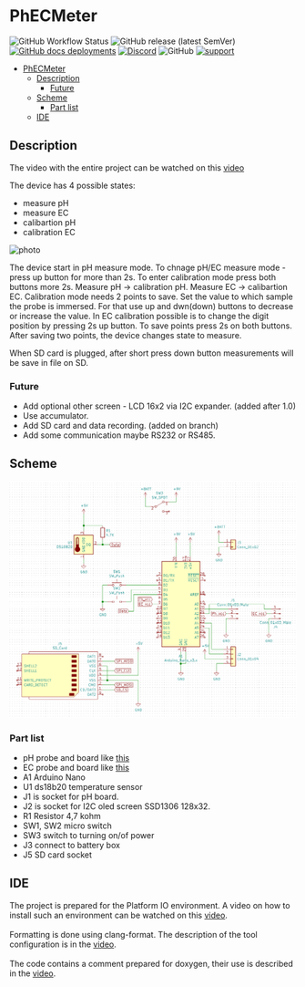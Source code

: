 # PhECMeter

![GitHub Workflow Status](https://img.shields.io/github/workflow/status/InzynierDomu/PhECMeter/CI?logo=github&style=flat-square)
![GitHub release (latest SemVer)](https://img.shields.io/github/v/release/InzynierDomu/PhECMeter?style=flat-square)
<a href="https://inzynierdomu.github.io/PhECMeter/">![GitHub docs deployments](https://img.shields.io/github/deployments/InzynierDomu/PhECMeter/github-pages?label=docs&logo=BookStack&logoColor=white&style=flat-square)</a>
<a href="https://discord.gg/KmW6mHdg">![Discord](https://img.shields.io/discord/815929748882587688?logo=discord&logoColor=green&style=flat-square)</a>
![GitHub](https://img.shields.io/github/license/InzynierDomu/PhECMeter?style=flat-square)
<a href="https://tipo.live/p/inzynierdomu">![support](https://img.shields.io/badge/support-tipo.live-yellow?style=flat-square)</a>

- [PhECMeter](#phecmeter)
  - [Description](#description)
    - [Future](#future)
  - [Scheme](#scheme)
    - [Part list](#part-list)
  - [IDE](#ide)

## Description
The video with the entire project can be watched on this [video](https://youtu.be/vjk0nq04lCo)

The device has 4 possible states:
* measure pH
* measure EC
* calibartion pH
* calibration EC

![photo](https://www.inzynierdomu.pl/wp-content/uploads/2019/12/IMG_5993-scaled.jpg)

The device start in pH measure mode. To chnage pH/EC measure mode - press up button for more than 2s.
To enter calibration mode press both buttons more 2s.
Measure pH -> calibration pH.
Measure EC -> calibartion EC.
Calibration mode needs 2 points to save.
Set the value to which sample the probe is immersed. For that use up and dwn(down) buttons to decrease or increase the value. In EC calibration possible is to change the digit position by pressing 2s up button. To save points press 2s on both buttons. After saving two points, the device changes state to measure.

When SD card is plugged, after short press down button measurements will be save in file on SD.

### Future
- Add optional other screen - LCD 16x2 via I2C expander. (added after 1.0)
- Use accumulator.
- Add SD card and data recording. (added on branch)
- Add some communication maybe RS232 or RS485.

## Scheme
![schem](https://github.com/InzynierDomu/PhECMeter/blob/Add_sd_handling/schems/Screen.png)
### Part list
* pH probe and board like [this](https://botland.com.pl/pl/seria-gravity/15094-gravity-czujnik-miernik-ph-analogowy-v2-dfrobot-sen0161-v2.html?utm_source=blog&utm_medium=link&utm_campaign=inzynierdomu)
* EC probe and board like [this](https://botland.com.pl/gravity-czujniki-pogodowe/15096-gravity-analogowy-czujnik-zasolenia-wody-i-gleby-dfrobot-dfr0300-h-5904422348359.html?utm_source=blog&utm_medium=link&utm_campaign=inzynierdomu)
* A1 Arduino Nano
* U1 ds18b20 temperature sensor
* J1 is socket for pH board.
* J2 is socket for I2C oled screen SSD1306 128x32.
* R1 Resistor 4,7 kohm
* SW1, SW2 micro switch
* SW3 switch to turning on/of power
* J3 connect to battery box
* J5 SD card socket
## IDE
The project is prepared for the Platform IO environment. A video on how to install such an environment can be watched on this [video](https://youtu.be/Em9NuebT2Kc).
<br><br>
Formatting is done using clang-format. The description of the tool configuration is in the [video](https://youtu.be/xxuaOG0WjIE).
<br><br>
The code contains a comment prepared for doxygen, their use is described in the [video](https://youtu.be/1YKJtrCsPD4).
